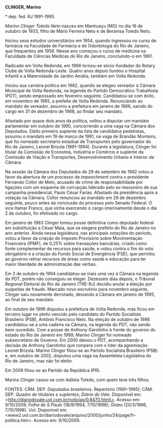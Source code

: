 **CLINGER,** **Marino**

\* dep. fed. RJ 1991-1995.

*Marino Clinger Toledo Neto* nasceu em Manhuaçu (MG) no dia 16 de
outubro de 1933, filho de Mário Ferreira Neto e de Beranisa Toledo Neto.

Iniciou seus estudos universitários em 1954, quando ingressou no curso
de farmácia na Faculdade de Farmácia e de Odontologia do Rio de Janeiro,
que frequentou até 1956. Nesse ano começou o curso de medicina na
Faculdade de Ciências Médicas do Rio de Janeiro, concluindo-o em 1961.

Radicado em Volta Redonda, em 1966 tornou-se sócio-fundador do Rotary
Clube de Volta Redonda-Leste. Quatro anos depois fundou o Hospital
Infantil e a Maternidade de Jardim Amália, também em Volta Redonda.

Iniciou sua carreira política em 1982, quando se elegeu vereador à
Câmara Municipal de Volta Redonda, na legenda do Partido Democrático
Trabalhista (PDT), sendo empossado em fevereiro seguinte. Candidatou-se
com êxito, em novembro de 1985, a prefeito de Volta Redonda. Renunciando
ao mandato de vereador, assumiu a prefeitura em janeiro de 1986, saindo
do cargo em 31 de dezembro de 1988, ao findar seu mandato.

Afastado por quase dois anos da política, voltou a disputar um mandato
parlamentar em outubro de 1990, concorrendo a uma vaga na Câmara dos
Deputados. Eleito primeiro suplente da lista de candidatos pedetistas,
assumiu o mandato em 19 de março de 1991, na vaga de Brandão Monteiro,
que foi nomeado secretário estadual de Transportes pelo governador do
Rio de Janeiro, Leonel Brizola (1991-1994). Durante a legislatura,
Clinger foi titular da Comissão de Economia, Indústria e Comércio e
suplente da Comissão de Viação e Transportes, Desenvolvimento Urbano e
Interior da Câmara.

Na sessão da Câmara dos Deputados de 29 de setembro de 1992 votou a
favor da abertura de um processo de *impeachment* contra o presidente
Fernando Collor de Melo, acusado de crime de responsabilidade por
ligações com um esquema de corrupção liderado pelo ex-tesoureiro de sua
campanha presidencial, Paulo César Farias. Afastado da presidência após
a votação na Câmara, Collor renunciou ao mandato em 29 de dezembro
seguinte, pouco antes da conclusão do processo pelo Senado Federal. O
vice Itamar Franco, que vinha exercendo o cargo interinamente desde o
dia 2 de outubro, foi efetivado no cargo.

Em janeiro de 1993 Clinger tomou posse definitiva como deputado federal
em substituição a César Maia, que se elegera prefeito do Rio de Janeiro
no ano anterior. Ainda nessa legislatura, nas principais votações do
período, votou a favor da criação do Imposto Provisório sobre
Movimentação Financeira (IPMF), de 0,25% sobre transações bancárias,
criado como fonte complementar de recursos para saúde, e votou contra o
fim do voto obrigatório e a criação do Fundo Social de Emergência (FSE),
que permitiu ao governo retirar recursos de áreas como saúde e educação
para ter maior liberdade de administração das verbas.

Em 3 de outubro de 1994 candidatou-se mais uma vez à Câmara na legenda
do PDT, porém não conseguiu se eleger. Dezesseis dias depois, o Tribunal
Regional Eleitoral do Rio de Janeiro (TRE-RJ) decidiu anular a eleição
por suspeitas de fraude. Marcado novo escrutínio para novembro seguinte,
Clinger saiu novamente derrotado, deixando a Câmara em janeiro de 1995,
ao final de seu mandato.

Em outubro de 1996 disputou a prefeitura de Volta Redonda, mas ficou em
terceiro lugar no pleito vencido pelo candidato do Partido Socialista
Brasileiro (PSB), Antônio Francisco Neto. Na eleição de outubro de 1998
candidatou-se a uma cadeira na Câmara, na legenda do PDT, não sendo
bem-sucedido. Com a posse de Anthony Garotinho à frente do governo do
estado do Rio de Janeiro em 1999, Marino Clinger foi nomeado
subsecretário de Governo. Em 2000 deixou o PDT, acompanhando a decisão
de Anthony Garotinho que rompera com o líder da agremiação Leonel
Brizola. Marino Clinger filiou-se ao Partido Socialista Brasileiro (PSB)
e, em outubro de 2002, disputou uma vaga na Assembleia Legislativa do
Rio de Janeiro, mas não foi eleito.

Em 2009 filiou-se ao Partido da República (PR).

Marino Clinger casou-se com Adileia Toledo, com quem teve três filhos.

FONTES: CÂM. DEP. *Deputados brasileiros*. Repertório (1991-1995); CÂM.
DEP. *Quadro de titulares e suplentes*; *Diário do Vale*. Disponível em:
\<http://diariodovale.uol.com.br/noticias/0,8470.html\>. Acesso em:
9/10/2009; *Folha de S.Paulo* (18/9/1994, 7/10/1996); *Globo*
(20/3/1996, 7/10/1998). Uol. Disponível em:
\<www2.uol.com.br/diariodovale/arquivo/2000/junho/24/page/fr-politica.htm\>.
Acesso em: 9/10/2009.
